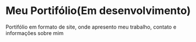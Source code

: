 # Meu Portifólio(Em desenvolvimento)
 Portifólio em formato de site, onde apresento meu trabalho, contato e informações sobre mim
